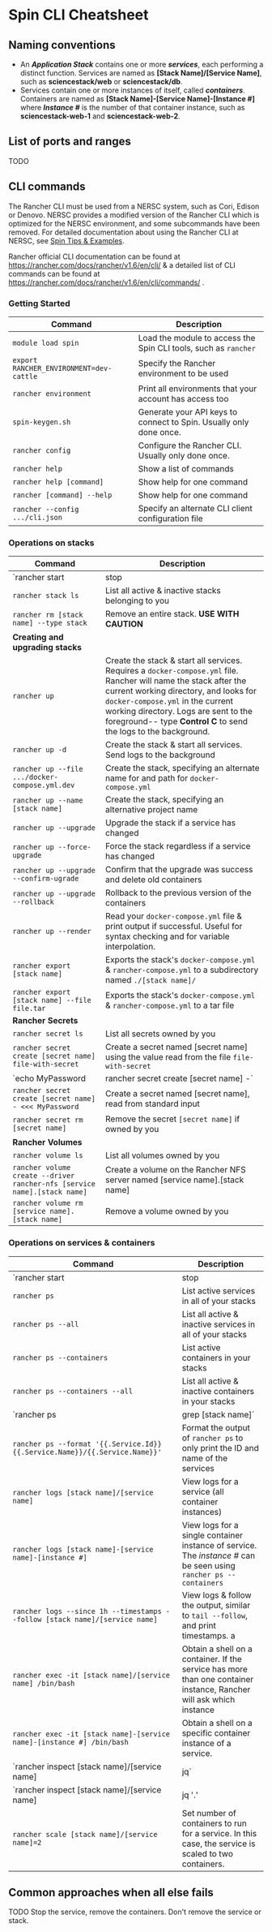 # Spin CLI Cheatsheet

## Naming conventions

* An ***Application Stack*** contains one or more ***services***, each
  performing a distinct function. Services are named as **[Stack
  Name]/[Service Name]**, such as **sciencestack/web** or **sciencestack/db**.
* Services contain one or more instances of itself, called ***containers***.
  Containers are named as **[Stack Name]-[Service Name]-[Instance #]** where
  ***Instance #*** is the number of that container
  instance, such as **sciencestack-web-1** and **sciencestack-web-2**.

## List of ports and ranges

TODO

## CLI commands

The Rancher CLI must be used from a NERSC system, such as Cori, Edison or
Denovo.  NERSC provides a modified version of the Rancher CLI which is
optimized for the NERSC environment, and some subcommands have been removed.
For detailed documentation about using the Rancher CLI at NERSC, see
[Spin Tips & Examples](tips_and_examples).

Rancher official CLI documentation can be found at
https://rancher.com/docs/rancher/v1.6/en/cli/ & a detailed list of CLI commands
can be found at https://rancher.com/docs/rancher/v1.6/en/cli/commands/ .

### Getting Started

| Command                                   | Description                     |
| ----------------------------------------- | ------------------------------- |
| `module load spin`                        | Load the module to access the Spin CLI tools, such as `rancher` |
| `export RANCHER_ENVIRONMENT=dev-cattle`   | Specify the Rancher environment to be used |
| `rancher environment`                     | Print all environments that your account has access too |
| `spin-keygen.sh`                          | Generate your API keys to connect to Spin. Usually only done once. |
| `rancher config`                          | Configure the Rancher CLI. Usually only done once. |
| `rancher help`                            | Show a list of commands |
| `rancher help [command]`                  | Show help for one command |
| `rancher [command] --help`                | Show help for one command |
| `rancher --config .../cli.json`           | Specify an alternate CLI client configuration file |

### Operations on stacks

| Command                                   | Description                     |
| ----------------------------------------- | ------------------------------- |
| `rancher start|stop|restart [stack name]` | Start, Stop or Restart an entire stack |
| `rancher stack ls`                        | List all active & inactive stacks belonging to you |
| `rancher rm [stack name] --type stack`    | Remove an entire stack. **USE WITH CAUTION** |
| **Creating and upgrading stacks**         |
| `rancher up`                              | Create the stack & start all services. Requires a `docker-compose.yml` file. Rancher will name the stack after the current working directory, and looks for `docker-compose.yml` in the current working directory. Logs are sent to the foreground-- type **Control C** to send the logs to the background. |
| `rancher up -d`                           | Create the stack & start all services. Send logs to the background |
| `rancher up --file .../docker-compose.yml.dev` | Create the stack, specifying an alternate name for and path for `docker-compose.yml` |
| `rancher up --name [stack name]`          | Create the stack, specifying an alternative project name |
| `rancher up --upgrade`                    | Upgrade the stack if a service has changed |
| `rancher up --force-upgrade`              | Force the stack regardless if a service has changed |
| `rancher up --upgrade --confirm-ugrade`   | Confirm that the upgrade was success and delete old containers |
| `rancher up --upgrade --rollback`         | Rollback to the previous version of the containers |
| `rancher up --render`                     | Read your `docker-compose.yml` file & print output if successful. Useful for syntax checking and for variable interpolation. |
| `rancher export [stack name]`                 | Exports the stack's `docker-compose.yml` & `rancher-compose.yml` to a subdirectory named `./[stack name]/` |
| `rancher export [stack name] --file file.tar` | Exports the stack's `docker-compose.yml` & `rancher-compose.yml` to a tar file |
| **Rancher Secrets**                      |
| `rancher secret ls`                       | List all secrets owned by you |
| `rancher secret create [secret name] file-with-secret`    | Create a secret named [secret name] using the value read from the file `file-with-secret` |
| `echo MyPassword | rancher secret create [secret name] -` | Create a secret named [secret name], read from standard input |
| `rancher secret create [secret name] - <<< MyPassword`    | Create a secret named [secret name], read from standard input |
| `rancher secret rm [secret name]`         | Remove the secret `[secret name]` if owned by you |
| **Rancher Volumes**                       |
| `rancher volume ls`                       | List all volumes owned by you |
| `rancher volume create --driver rancher-nfs [service name].[stack name]` | Create a volume on the Rancher NFS server named [service name].[stack name] |
| `rancher volume rm [service name].[stack name]` | Remove a volume owned by you |

### Operations on services & containers

| Command                                   | Description                     |
| ----------------------------------------- | ------------------------------- |
| `rancher start|stop|restart [stack name]/[service name]` | Start, Stop or Restart one service in your stack |
| `rancher ps`                              | List active services in all of your stacks |
| `rancher ps --all`                        | List all active & inactive services in all of your stacks |
| `rancher ps --containers`                 | List active containers in your stacks |
| `rancher ps --containers --all`           | List all active & inactive containers in your stacks |
| `rancher ps | grep [stack name]`          | List active services in one stack, using `grep` to show just one stack |
| `rancher ps --format '{{.Service.Id}} {{.Service.Name}}/{{.Service.Name}}'` | Format the output of `rancher ps` to only print the ID and name of the services |
| `rancher logs [stack name]/[service name]` | View logs for a service (all container instances) |
| `rancher logs [stack name]-[service name]-[instance #]` | View logs for a single container instance of service. The *instance #* can be seen using `rancher ps --containers` |
| `rancher logs --since 1h --timestamps --follow [stack name]/[service name]` | View logs & follow the output, similar to `tail --follow`, and print timestamps. a
| `rancher exec -it [stack name]/[service name] /bin/bash`              | Obtain a shell on a container. If the service has more than one container instance, Rancher will ask which instance |
| `rancher exec -it [stack name]-[service name]-[instance #] /bin/bash` | Obtain a shell on a specific container instance of a service. |
| `rancher inspect [stack name]/[service name] | jq`                    | Print the configuration for a service in JSON, and use `jq` to convert the output to human-friendly format |
| `rancher inspect [stack name]/[service name] | jq '.' | grep 'value'` | Print the configuration for a service in JSON, use `jq` to apply the filter `'.'`, and search for a value using `grep` |
| `rancher scale [stack name]/[service name]=2` | Set number of containers to run for a service. In this case, the service is scaled to two containers. |

## Common approaches when all else fails

TODO Stop the service, remove the containers. Don't remove the service or stack.

